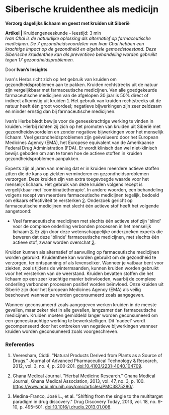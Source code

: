 # Siberische kruidenthee als medicijn

**Verzorg dagelijks lichaam en geest met kruiden uit Siberië**

**Artikel |** Kruidengeneeskunde - leestijd: 3 min <br>
_Ivan Chai is de natuurlijke oplossing als alternatief op farmaceutische medicijnen. De 7 gezondheidsvoordelen van Ivan Chai hebben een krachtige impact op de gezondheid en algehele gemoedstoestand. Deze Siberische kruidenthee kan als preventieve behandeling worden gebruikt tegen 17 gezondheidsproblemen._
 
Door **Ivan’s Insights**

Ivan's Herbs richt zich op het gebruik van kruiden om gezondheidsproblemen aan te pakken. Kruiden rechtstreeks uit de natuur zijn vergelijkbaar met farmaceutische medicijnen. Van alle goedgekeurde farmaceutische medicijnen van de afgelopen 30 jaar is 50% direct of indirect afkomstig uit kruiden [1](https://www.ncbi.nlm.nih.gov/pmc/articles/PMC3560124/). Het gebruik van kruiden rechtstreeks uit de natuur heeft één groot voordeel; negatieve bijwerkingen zijn zeer zeldzaam en minder ernstig dan bij farmaceutische medicijnen.

Ivan’s Herbs biedt bewijs voor de geneeskrachtige werking te vinden in kruiden. Hierbij richten zij zich op het promoten van kruiden uit Siberië met gezondheidsvoordelen en zonder negatieve bijwerkingen voor het menselijk lichaam. Veel gezondheidsproblemen zijn geëvalueerd door het European Medicines Agency (EMA), het Europese equivalent van de Amerikaanse Federal Drug Administration (FDA). Er wordt klinisch dan wel niet-klinisch bewijs geboden om aan te tonen hoe de actieve stoffen in kruiden gezondheidsproblemen aanpakken.

Experts zijn al jaren van mening dat er in kruiden meerdere actieve stoffen zitten die de kans op ziekten verminderen en gezondheidsproblemen verzorgen. Deze kruiden zijn van extra toegevoegde waarde voor het menselijk lichaam. Het gebruik van deze kruiden volgens recept is vergelijkbaar met 'combinatietherapie'. In andere woorden, een behandeling volgens recept van meerdere farmaceutische medicijnen tegelijk, bedoeld om elkaars effectiviteit te versterken [2](https://www.ncbi.nlm.nih.gov/pmc/articles/PMC3875280/). Onderzoek gericht op farmaceutische medicijnen met slecht één actieve stof heeft het volgende aangetoond: <br>
- Veel farmaceutische medicijnen met slechts één actieve stof zijn 'blind' voor de complexe onderling verbonden processen in het menselijk lichaam [3](https://www.ncbi.nlm.nih.gov/pmc/articles/PMC3642214/). Er zijn door deze wetenschappelijke onderzoeken experts die beweren dat deze 'blinde' farmaceutische medicijnen, met slechts één actieve stof, zwaar worden overschat [2](https://www.ncbi.nlm.nih.gov/pmc/articles/PMC3875280/).

Kruiden kunnen als alternatief of aanvulling op farmaceutische medicijnen worden gebruikt. Kruidenthee kan worden gebruikt om de gezondheid te verzorgen, ter ontspanning of als levenselixer. Wanneer je vatbaar bent voor ziekten, zoals tijdens de wintermaanden, kunnen kruiden worden gebruikt voor het versterken van de weerstand. Kruiden bevatten stoffen die het lichaam op een zeer krachtige manier beïnvloeden, waarbij de complexe onderling verbonden processen positief worden beïnvloed. Onze kruiden uit Siberië zijn door het European Medicines Agency (EMA) als veilig beschouwd wanneer ze worden geconsumeerd zoals aangegeven.

Wanneer geconsumeerd zoals aangegeven werken kruiden in de meeste gevallen, maar zeker niet in alle gevallen, langzamer dan farmaceutische medicijnen. Kruiden moeten gemiddeld langer worden geconsumeerd om een geneeskrachtige werking te bewerkstelligen. Dit 'nadeel' wordt gecompenseerd door het ontbreken van negatieve bijwerkingen wanneer kruiden worden geconsumeerd zoals voorgeschreven.

### Referenties

1. Veeresham, Ciddi. "Natural Products Derived from Plants as a Source of Drugs." Journal of Advanced Pharmaceutical Technology & Research, 2012, vol. 3, no. 4, p. 200-201. [doi:10.4103/2231-4040.104709](https://www.ncbi.nlm.nih.gov/pmc/articles/PMC3560124/).

1. Ghana Medical Journal. "Herbal Medicine Research." Ghana Medical Journal, Ghana Medical Association, 2013, vol. 47, no. 3, p. 100. https://www.ncbi.nlm.nih.gov/pmc/articles/PMC3875280/.

1. Medina-Franco, José L., et al. "Shifting from the single to the multitarget paradigm in drug discovery." Drug Discovery Today, 2013, vol. 18, no. 9-10, p. 495–501. [doi:10.1016/j.drudis.2013.01.008](https://www.ncbi.nlm.nih.gov/pmc/articles/PMC3642214/).


